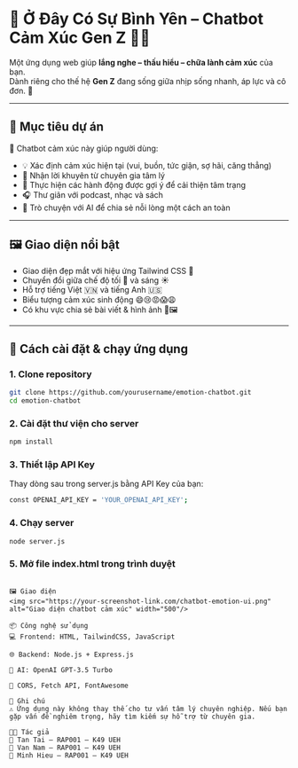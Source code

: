 # 💬 Ở Đây Có Sự Bình Yên – Chatbot Cảm Xúc Gen Z 🧠✨

Một ứng dụng web giúp **lắng nghe – thấu hiểu – chữa lành cảm xúc** của bạn.  
Dành riêng cho thế hệ **Gen Z** đang sống giữa nhịp sống nhanh, áp lực và cô đơn. 🌿

---

## 📌 Mục tiêu dự án

🌈 Chatbot cảm xúc này giúp người dùng:
- 💡 Xác định cảm xúc hiện tại (vui, buồn, tức giận, sợ hãi, căng thẳng)
- 📖 Nhận lời khuyên từ chuyên gia tâm lý
- 🎯 Thực hiện các hành động được gợi ý để cải thiện tâm trạng
- 🎧 Thư giãn với podcast, nhạc và sách
- 🧠 Trò chuyện với AI để chia sẻ nỗi lòng một cách an toàn

---

## 🖼️ Giao diện nổi bật

- Giao diện đẹp mắt với hiệu ứng Tailwind CSS 🎨
- Chuyển đổi giữa chế độ tối 🌙 và sáng ☀️
- Hỗ trợ tiếng Việt 🇻🇳 và tiếng Anh 🇺🇸
- Biểu tượng cảm xúc sinh động 😄😢😡😱😩
- Có khu vực chia sẻ bài viết & hình ảnh 💌🖼️

---

## 🚀 Cách cài đặt & chạy ứng dụng

### 1. Clone repository
```bash
git clone https://github.com/yourusername/emotion-chatbot.git
cd emotion-chatbot

```

### 2. Cài đặt thư viện cho server
```bash
npm install

```

### 3. Thiết lập API Key
Thay dòng sau trong server.js bằng API Key của bạn:
```bash
const OPENAI_API_KEY = 'YOUR_OPENAI_API_KEY';

```

### 4. Chạy server
```bash
node server.js

```

### 5. Mở file index.html trong trình duyệt

```

🖼️ Giao diện
<img src="https://your-screenshot-link.com/chatbot-emotion-ui.png" alt="Giao diện chatbot cảm xúc" width="500"/>

📦 Công nghệ sử dụng
💻 Frontend: HTML, TailwindCSS, JavaScript

🌐 Backend: Node.js + Express.js

🧠 AI: OpenAI GPT-3.5 Turbo

🔐 CORS, Fetch API, FontAwesome

📜 Ghi chú
⚠️ Ứng dụng này không thay thế cho tư vấn tâm lý chuyên nghiệp. Nếu bạn gặp vấn đề nghiêm trọng, hãy tìm kiếm sự hỗ trợ từ chuyên gia.

👨‍💻 Tác giả
👤 Tan Tai – RAP001 – K49 UEH
👤 Van Nam – RAP001 – K49 UEH
👤 Minh Hieu – RAP001 – K49 UEH
